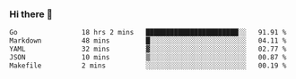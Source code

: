 ### Hi there 👋

<!--
**yeya24/yeya24** is a ✨ _special_ ✨ repository because its `README.md` (this file) appears on your GitHub profile.

Here are some ideas to get you started:

- 🔭 I’m currently working on ...
- 🌱 I’m currently learning ...
- 👯 I’m looking to collaborate on ...
- 🤔 I’m looking for help with ...
- 💬 Ask me about ...
- 📫 How to reach me: ...
- 😄 Pronouns: ...
- ⚡ Fun fact: ...
-->

<!--START_SECTION:waka-->

```txt
Go                18 hrs 2 mins   ███████████████████████░░   91.91 %
Markdown          48 mins         █░░░░░░░░░░░░░░░░░░░░░░░░   04.11 %
YAML              32 mins         ▓░░░░░░░░░░░░░░░░░░░░░░░░   02.77 %
JSON              10 mins         ▒░░░░░░░░░░░░░░░░░░░░░░░░   00.87 %
Makefile          2 mins          ░░░░░░░░░░░░░░░░░░░░░░░░░   00.19 %
```

<!--END_SECTION:waka-->
